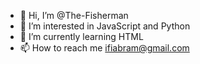 - 👋 Hi, I’m @The-Fisherman
- 👀 I’m interested in JavaScript and Python 
- 🌱 I’m currently learning HTML
- 📫 How to reach me ifiabram@gmail.com 

<!---
The-Fisherman/The-Fisherman is a ✨ special ✨ repository because its `README.md` (this file) appears on your GitHub profile.
You can click the Preview link to take a look at your changes.
--->
